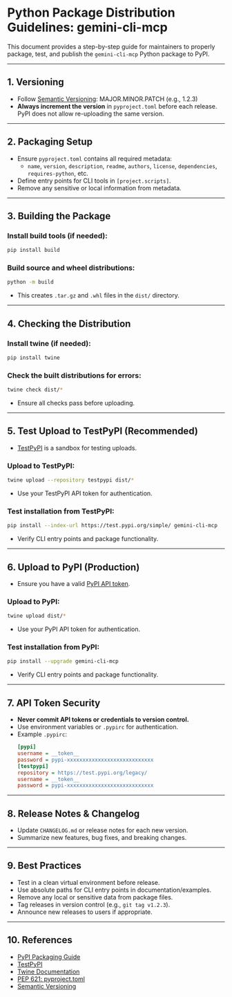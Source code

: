 # Python Package Distribution Guidelines: gemini-cli-mcp

This document provides a step-by-step guide for maintainers to properly package, test, and publish the `gemini-cli-mcp` Python package to PyPI.

---

## 1. Versioning
- Follow [Semantic Versioning](https://semver.org/): MAJOR.MINOR.PATCH (e.g., 1.2.3)
- **Always increment the version** in `pyproject.toml` before each release. PyPI does not allow re-uploading the same version.

---

## 2. Packaging Setup
- Ensure `pyproject.toml` contains all required metadata:
  - `name`, `version`, `description`, `readme`, `authors`, `license`, `dependencies`, `requires-python`, etc.
- Define entry points for CLI tools in `[project.scripts]`.
- Remove any sensitive or local information from metadata.

---

## 3. Building the Package

### Install build tools (if needed):
```bash
pip install build
```

### Build source and wheel distributions:
```bash
python -m build
```
- This creates `.tar.gz` and `.whl` files in the `dist/` directory.

---

## 4. Checking the Distribution

### Install twine (if needed):
```bash
pip install twine
```

### Check the built distributions for errors:
```bash
twine check dist/*
```
- Ensure all checks pass before uploading.

---

## 5. Test Upload to TestPyPI (Recommended)
- [TestPyPI](https://test.pypi.org/) is a sandbox for testing uploads.

### Upload to TestPyPI:
```bash
twine upload --repository testpypi dist/*
```
- Use your TestPyPI API token for authentication.

### Test installation from TestPyPI:
```bash
pip install --index-url https://test.pypi.org/simple/ gemini-cli-mcp
```
- Verify CLI entry points and package functionality.

---

## 6. Upload to PyPI (Production)
- Ensure you have a valid [PyPI API token](https://pypi.org/manage/account/#api-tokens).

### Upload to PyPI:
```bash
twine upload dist/*
```
- Use your PyPI API token for authentication.

### Test installation from PyPI:
```bash
pip install --upgrade gemini-cli-mcp
```
- Verify CLI entry points and package functionality.

---

## 7. API Token Security
- **Never commit API tokens or credentials to version control.**
- Use environment variables or `.pypirc` for authentication.
- Example `.pypirc`:
  ```ini
  [pypi]
  username = __token__
  password = pypi-xxxxxxxxxxxxxxxxxxxxxxxxxxxx
  [testpypi]
  repository = https://test.pypi.org/legacy/
  username = __token__
  password = pypi-xxxxxxxxxxxxxxxxxxxxxxxxxxxx
  ```

---

## 8. Release Notes & Changelog
- Update `CHANGELOG.md` or release notes for each new version.
- Summarize new features, bug fixes, and breaking changes.

---

## 9. Best Practices
- Test in a clean virtual environment before release.
- Use absolute paths for CLI entry points in documentation/examples.
- Remove any local or sensitive data from package files.
- Tag releases in version control (e.g., `git tag v1.2.3`).
- Announce new releases to users if appropriate.

---

## 10. References
- [PyPI Packaging Guide](https://packaging.python.org/en/latest/tutorials/packaging-projects/)
- [TestPyPI](https://test.pypi.org/)
- [Twine Documentation](https://twine.readthedocs.io/en/stable/)
- [PEP 621: pyproject.toml](https://peps.python.org/pep-0621/)
- [Semantic Versioning](https://semver.org/) 